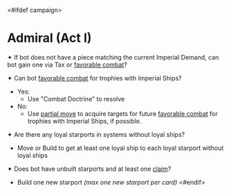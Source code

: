 <#ifdef campaign>
# Admiral (Act I)

✦ If bot does not have a piece matching the current Imperial Demand, can bot gain one via Tax or <ins>favorable combat</ins>?

✦ Can bot <ins>favorable combat</ins> for trophies with Imperial Ships?

- Yes:
	- Use "Combat Doctrine" to resolve
- No:
	- Use <ins>partial move</ins> to acquire targets for future <ins>favorable combat</ins> for trophies with Imperial Ships, if possible.

✦ Are there any loyal starports in systems without loyal ships?

- Move or Build to get at least one loyal ship to each loyal starport without loyal ships

✦ Does bot have unbuilt starports and at least one <ins>claim</ins>?

- Build one new starport *(max one new starport per card)*
<#endif>